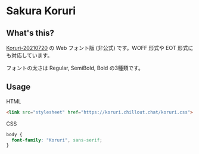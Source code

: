 # Sakura Koruri

## What's this?
[Koruri-20210720](https://github.com/Koruri/Koruri/tree/20210720) の Web フォント版 (非公式) です。WOFF 形式や EOT 形式にも対応しています。

フォントの太さは Regular, SemiBold, Bold の3種類です。

## Usage

HTML
```html
<link src="stylesheet" href="https://koruri.chillout.chat/koruri.css">
```

CSS
```css
body {
  font-family: "Koruri", sans-serif;
}
```

